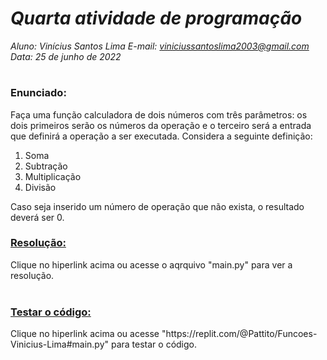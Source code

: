 # ***Quarta atividade de programação***
_Aluno: Vinícius Santos Lima  E-mail: viniciussantoslima2003@gmail.com<br>Data: 25 de junho de 2022_
#  

### Enunciado: 
Faça uma função calculadora de dois números com três parâmetros: os dois primeiros serão os números da operação e o terceiro será a entrada que definirá a operação a ser executada. Considera a seguinte definição:
1. Soma
2. Subtração
3. Multiplicação
4. Divisão

Caso seja inserido um número de operação que não exista, o resultado deverá ser 0. 

<h3><a href="https://github.com/p4tit0/Atividades-Softex-Recife-/blob/main/Lógica%20de%20Programação%20e%20Orientação%20a%20Objetos/Introdução%20a%20programação/Atividade%2004/main.py">Resolução:</a></h3>
Clique no hiperlink acima ou acesse o aqrquivo "main.py" para ver a resolução.<br>
<br>
<h3><a href="https://replit.com/@Pattito/Funcoes-Vinicius-Lima#main.py">Testar o código:</a></h3>
Clique no hiperlink acima ou acesse "https://replit.com/@Pattito/Funcoes-Vinicius-Lima#main.py" para testar o código.
<br>
